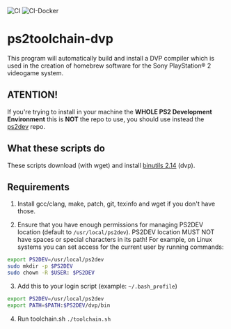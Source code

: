 ![CI](https://github.com/ps2dev/ps2toolchain-dvp/workflows/CI/badge.svg)
![CI-Docker](https://github.com/ps2dev/ps2toolchain-dvp/workflows/CI-Docker/badge.svg)

# ps2toolchain-dvp

This program will automatically build and install a DVP compiler which is used in the creation of homebrew software for the Sony PlayStation® 2 videogame system.

## **ATENTION!**

If you're trying to install in your machine the **WHOLE PS2 Development Environment** this is **NOT** the repo to use, you should use instead the [ps2dev](https://github.com/ps2dev/ps2dev "ps2dev") repo.

## What these scripts do

These scripts download (with wget) and install [binutils 2.14](http://www.gnu.org/software/binutils/ "binutils") (dvp).

## Requirements

1.  Install gcc/clang, make, patch, git, texinfo and wget if you don't have those.

2.  Ensure that you have enough permissions for managing PS2DEV location (default to `/usr/local/ps2dev`). PS2DEV location MUST NOT have spaces or special characters in its path! For example, on Linux systems you can set access for the current user by running commands:

```bash
export PS2DEV=/usr/local/ps2dev
sudo mkdir -p $PS2DEV
sudo chown -R $USER: $PS2DEV
```

3.  Add this to your login script (example: `~/.bash_profile`)

```bash
export PS2DEV=/usr/local/ps2dev
export PATH=$PATH:$PS2DEV/dvp/bin
```

4.  Run toolchain.sh
    `./toolchain.sh`
